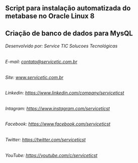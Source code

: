## Script para instalação automatizada do metabase no Oracle Linux 8
## Criação de banco de dados para MysQL


######  Desenvolvido por: Service TIC Solucoes Tecnológicas
######            E-mail: contato@servicetic.com.br
######              Site: www.servicetic.com.br
######          Linkedin: https://www.linkedin.com/company/serviceticst
######          Intagram: https://www.instagram.com/serviceticst
######          Facebook: https://www.facebook.com/serviceticst
######           Twitter: https://twitter.com/serviceticst
######           YouTube: https://youtube.com/c/serviceticst
